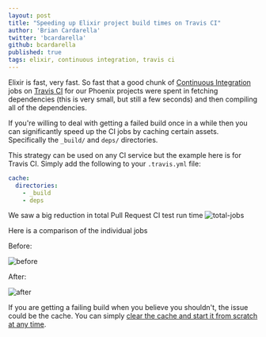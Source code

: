 ```yaml
---
layout: post
title: "Speeding up Elixir project build times on Travis CI"
author: 'Brian Cardarella'
twitter: 'bcardarella'
github: bcardarella
published: true
tags: elixir, continuous integration, travis ci
---
```


Elixir is fast, very fast. So fast that a good chunk of [Continuous
Integration][ci] jobs on [Travis CI][travis] for our Phoenix projects were spent in
fetching dependencies (this is very small, but still a few seconds) and
then compiling all of the dependencies.

If you're willing to deal with getting a failed build once in a while
then you can significantly speed up the CI jobs by caching certain
assets. Specifically the `_build/` and `deps/` directories.

This strategy can be used on any CI service but the example here is for
Travis CI. Simply add the following to your `.travis.yml` file:

```yml
cache:
  directories:
    - _build
    - deps
```

We saw a big reduction in total Pull Request CI test run time
![total-jobs][total-jobs]

Here is a comparison of the individual jobs

Before:

![before][before]

After:

![after][after]

If you are getting a failing build when you believe you shouldn't, the
issue could be the cache. You can simply [clear the cache and start it
from scratch at any time][clear-cache].

[total-jobs]: http://i.imgur.com/jst9V2C.png
[before]: http://i.imgur.com/efm7IPa.png
[after]: http://i.imgur.com/LfXAuSk.png
[clear-cache]: https://docs.travis-ci.com/user/caching/#Clearing-Caches
[ci]: https://en.wikipedia.org/wiki/Continuous_integration
[travis]: http://travis-ci.org
